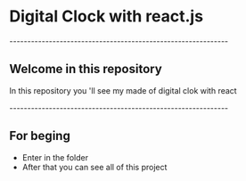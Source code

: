 <h1>Digital Clock with react.js</h1>
<p>-------------------------------------------------------------</p>
<h2>Welcome in this repository</h2>
<p>In this repository you 'll see my made of digital clok with
react</p>
<p>-------------------------------------------------------------</p>
<h2>For beging</h2>
<ul>
    <li>Enter in the folder</li>
    <li>After that you can see all of this project</li>
</ul>